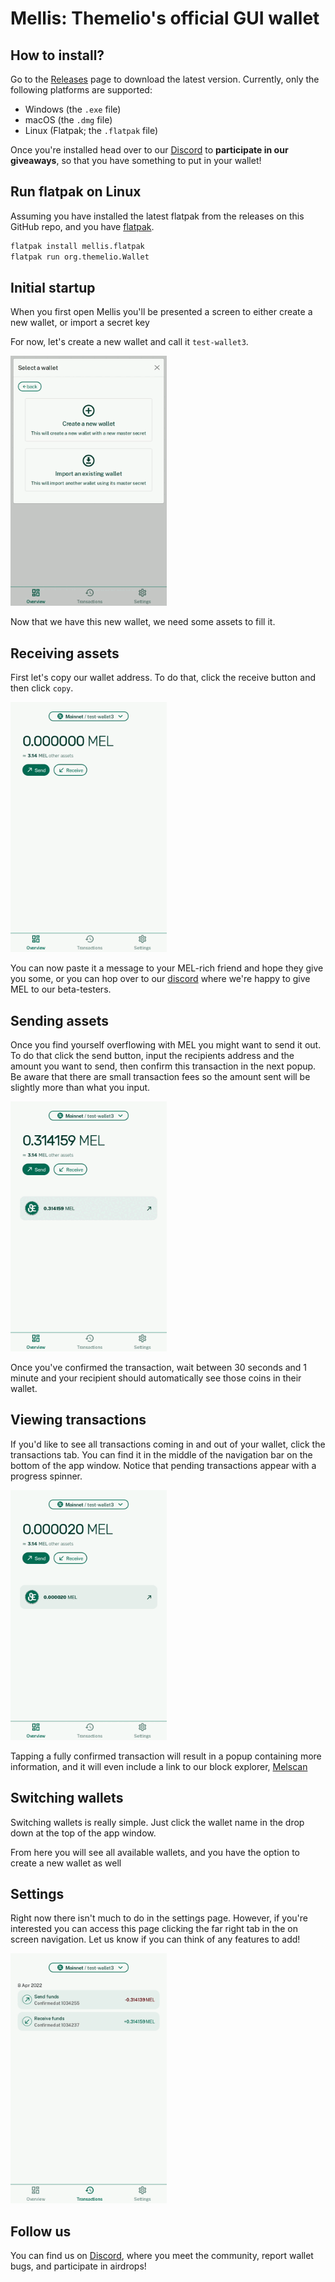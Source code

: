 # Mellis: Themelio's official GUI wallet

## How to install?

Go to the [Releases](https://github.com/themeliolabs/mellis/releases) page to download the latest version. Currently, only the following platforms are supported:

- Windows (the `.exe` file)
- macOS (the `.dmg` file)
- Linux (Flatpak; the `.flatpak` file)

Once you're installed head over to our [Discord](https://discord.gg/kNeBHn2B) to **participate in our giveaways**, so that you have something to put in your wallet!

## Run flatpak on Linux

Assuming you have installed the latest flatpak from the releases on this GitHub repo, and you have [flatpak](https://flatpak.org/).

```bash
flatpak install mellis.flatpak
flatpak run org.themelio.Wallet
```

## Initial startup

When you first open Mellis you'll be presented a screen to either create a new wallet, or import a secret key

For now, let's create a new wallet and call it `test-wallet3`.

<img src="res/gifs/create-wallet.gif"  height="400"/>

Now that we have this new wallet, we need some assets to fill it.

## Receiving assets

First let's copy our wallet address. To do that, click the receive button and then click `copy`.

<img src="res/gifs/receive-coins.gif"  height="400"/>

You can now paste it a message to your MEL-rich friend and hope they give you some, or you can hop over to our [discord](https://discord.gg/kNeBHn2B) where we're happy to give MEL to our beta-testers.

## Sending assets

Once you find yourself overflowing with MEL you might want to send it out. To do that click the send button, input the recipients address and the amount you want to send, then confirm this transaction in the next popup. Be aware that there are small transaction fees so the amount sent will be slightly more than what you input.

<img src="res/gifs/send-coins.gif"  height="400"/>

Once you've confirmed the transaction, wait between 30 seconds and 1 minute and your recipient should automatically see those coins in their wallet.

## Viewing transactions

If you'd like to see all transactions coming in and out of your wallet, click the transactions tab. You can find it in the middle of the navigation bar on the bottom of the app window. Notice that pending transactions appear with a progress spinner.

<img src="res/gifs/view-transactions.gif" height="400"/>

Tapping a fully confirmed transaction will result in a popup containing more information, and it will even include a link to our block explorer, [Melscan](https://scan.themelio.org)

## Switching wallets

Switching wallets is really simple. Just click the wallet name in the drop down at the top of the app window.

From here you will see all available wallets, and you have the option to create a new wallet as well

<!--
## Tapping the Faucet

If you have a wallet on the test network, you have the ability to do what we call "tapping the faucet". That means you are allowed to print money! But don't get too excited. Because you can print a trillion `MEL` for free, it has no real monetary value. Still it's a great way to experiment with the network-->

## Settings

Right now there isn't much to do in the settings page. However, if you're interested you can access this page clicking the far right tab in the on screen navigation. Let us know if you can think of any features to add!

<img src="res/gifs/settings.gif" height="400"/>

## Follow us

You can find us on [Discord](https://discord.gg/kNeBHn2B), where you meet the community, report wallet bugs, and participate in airdrops!
